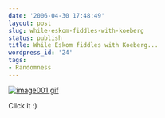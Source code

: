 ```yaml
---
date: '2006-04-30 17:48:49'
layout: post
slug: while-eskom-fiddles-with-koeberg
status: publish
title: While Eskom fiddles with Koeberg...
wordpress_id: '24'
tags:
- Randomness
---
```


[![image001.gif](http://timk.co.za/wp-content/uploads/2006/04/image001.gif)](http://timk.co.za/wp-content/uploads/2006/04/image001.gif)

Click it :)
